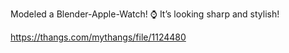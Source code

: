 Modeled a Blender-Apple-Watch! ⌚️ It’s looking sharp and stylish!

https://thangs.com/mythangs/file/1124480

